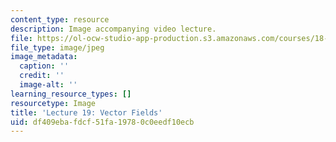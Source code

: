 ```yaml
---
content_type: resource
description: Image accompanying video lecture.
file: https://ol-ocw-studio-app-production.s3.amazonaws.com/courses/18-02-multivariable-calculus-fall-2007/df409ebafdcf51fa19780c0eedf10ecb_19.jpg
file_type: image/jpeg
image_metadata:
  caption: ''
  credit: ''
  image-alt: ''
learning_resource_types: []
resourcetype: Image
title: 'Lecture 19: Vector Fields'
uid: df409eba-fdcf-51fa-1978-0c0eedf10ecb
---
```

